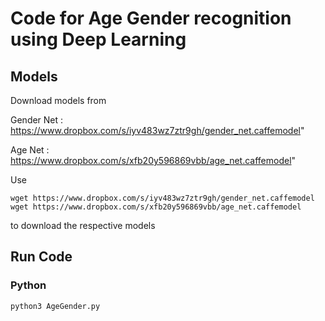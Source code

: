 # Code for Age Gender recognition using Deep Learning

## Models
Download models from

Gender Net : https://www.dropbox.com/s/iyv483wz7ztr9gh/gender_net.caffemodel"

Age Net : https://www.dropbox.com/s/xfb20y596869vbb/age_net.caffemodel"

Use 
```
wget https://www.dropbox.com/s/iyv483wz7ztr9gh/gender_net.caffemodel
wget https://www.dropbox.com/s/xfb20y596869vbb/age_net.caffemodel 
```
to download the respective models

## Run Code

### Python
```
python3 AgeGender.py 
```

